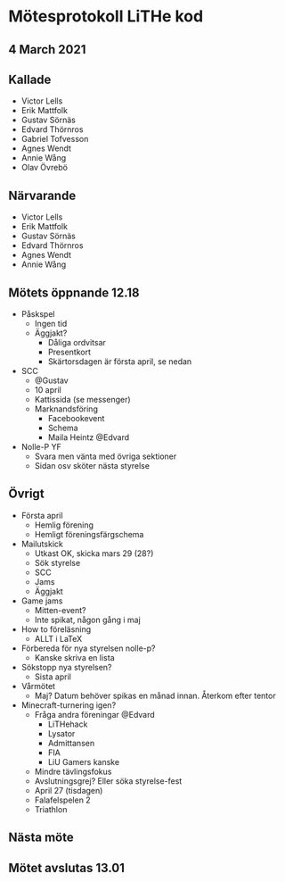 # Mötesprotokoll LiTHe kod

## 4 March 2021

## Kallade

- Victor Lells
- Erik Mattfolk
- Gustav Sörnäs
- Edvard Thörnros
- Gabriel Tofvesson
- Agnes Wendt
- Annie Wång
- Olav Övrebö

## Närvarande

- Victor Lells
- Erik Mattfolk
- Gustav Sörnäs
- Edvard Thörnros
- Agnes Wendt
- Annie Wång

## Mötets öppnande 12.18

- Påskspel
  - Ingen tid
  - Äggjakt?
    - Dåliga ordvitsar
    - Presentkort
    - Skärtorsdagen är första april, se nedan
- SCC
  - @Gustav
  - 10 april
  - Kattissida (se messenger)
  - Marknandsföring
    - Facebookevent
    - Schema
    - Maila Heintz @Edvard
- Nolle-P YF
  - Svara men vänta med övriga sektioner
  - Sidan osv sköter nästa styrelse

## Övrigt

- Första april
  - Hemlig förening
  - Hemligt föreningsfärgschema
- Mailutskick
  - Utkast OK, skicka mars 29 (28?)
  - Sök styrelse
  - SCC
  - Jams
  - Äggjakt
- Game jams
  - Mitten-event?
  - Inte spikat, någon gång i maj
- How to föreläsning
  - ALLT i LaTeX
- Förbereda för nya styrelsen nolle-p?
  - Kanske skriva en lista
- Sökstopp nya styrelsen?
  - Sista april
- Vårmötet
  - Maj? Datum behöver spikas en månad innan. Återkom efter tentor
- Minecraft-turnering igen?
  - Fråga andra föreningar @Edvard
    - LiTHehack
    - Lysator
    - Admittansen
    - FIA
    - LiU Gamers kanske
  - Mindre tävlingsfokus
  - Avslutningsgrej? Eller söka styrelse-fest
  - April 27 (tisdagen)
  - Falafelspelen 2
  - Triathlon

## Nästa möte

## Mötet avslutas 13.01
